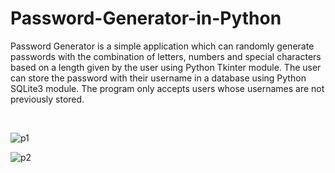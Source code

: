 # Password-Generator-in-Python

Password Generator is a simple application which can randomly generate passwords with the combination of letters, numbers and special characters based on a length given by the user using Python Tkinter module. The user can store the password with their username in a database using Python SQLite3 module. The program only accepts users whose usernames are not previously stored.

&nbsp;

![p1](https://user-images.githubusercontent.com/76877184/103482258-d88f3900-4e05-11eb-98e9-dd8518ebae09.PNG)

![p2](https://user-images.githubusercontent.com/76877184/103482259-d927cf80-4e05-11eb-83db-ff57a47f5db2.PNG)

